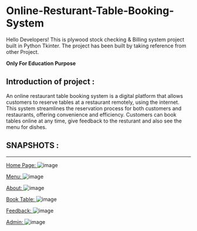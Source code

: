 # Online-Resturant-Table-Booking-System
Hello Developers!
This is plywood stock checking & Billing system project built in Python Tkinter. The project has been built by taking reference from other Project. 

**Only For Education Purpose**  

## Introduction of project :
An online restaurant table booking system is a digital platform that allows customers to reserve tables at a restaurant remotely, using the internet.  This system streamlines the reservation process for both customers and restaurants, offering convenience and efficiency. Customers can book tables online at any time, give feedback to the resturant and also see the menu for dishes.

## SNAPSHOTS :
_____________________________________________________________________________________________________________________________________________________________________________________________________________________

<ins>Home Page: </ins>
![image](https://github.com/user-attachments/assets/7f9f9de1-13bb-4cc3-8350-1eee71a9b482)

<ins>Menu: </ins>
![image](https://github.com/user-attachments/assets/53ddc434-0791-4767-a8be-3dcb772c43df)

<ins>About: </ins>
![image](https://github.com/user-attachments/assets/346150a4-3dab-4c19-9a3b-55119e08c463)

<ins>Book Table: </ins>
![image](https://github.com/user-attachments/assets/8fe9211d-1fdc-41a3-b26d-0a1f4ce5ff78)

<ins>Feedback: </ins>
![image](https://github.com/user-attachments/assets/2db22212-e992-4f32-9ff1-85038a6b97ed)

<ins>Admin: </ins>
![image](https://github.com/user-attachments/assets/4181bd93-5d12-4711-8cb3-20814e910f32)

